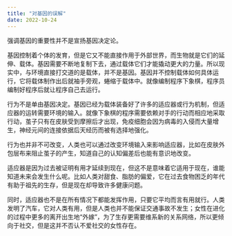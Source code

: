 ```yaml
---
title: "对基因的误解"
date: 2022-10-24
---
```


强调基因的重要性并不是宣扬基因决定论。

基因控制着个体的发育，但是它又不能直接作用于外部世界，而生物就是它们的延伸、载体。基因需要不断地复制下去，通过载体它们才能撬动更大的力量。所以现实中，与环境直接打交道的是载体，并不是基因。基因并不控制载体如何具体运行，它将载体制作出后就袖手旁观，蜷缩于载体中。就像编制程序下象棋，程序员编制好程序后就让程序自己去运行。

行为不是单由基因决定。基因已经为载体装备好了许多的适应器或行为机制，但适应器的运转需要环境的输入。就像下象棋的程序需要依赖对手的行动而相应地采取行动，茧子只有在皮肤受到摩擦后才出现，免疫细胞会因为病毒的入侵而大量增生，神经元间的连接依据后天经历而被有选择地强化。

行为也并非不可改变，人类也可以通过改变环境输入来影响适应器，比如在皮肤外包层布来阻止茧子的产生，知道自己的认知偏差后也能有意识地改变。

适应器是因为过去被证明有用才延续到现在，但这不是意味着它适用于现在，谁能知道未来会发生什么呢。比如人类对甜食、脂肪的偏爱，它在过去食物困乏的年代有助于祖先的生存，但是现在却导致许多健康问题。

同时，适应器也不是在所有情况下都能发挥作用，只要它平均而言有用就行。人类发明了汽车，它对人类有用，但是人类也并不能保证交通事故不发生；女性在进化的过程中更多的离开出生地“外嫁”，为了生存更需要维系新的关系网络，所以更倾向于社交，但是这并不否认不爱社交的女性存在。